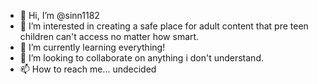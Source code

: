 - 👋 Hi, I’m @sinn1182
- 👀 I’m interested in creating a safe place for adult content that pre teen children can't access no matter how smart. 
- 🌱 I’m currently learning everything!
- 💞️ I’m looking to collaborate on anything i don't understand. 
- 📫 How to reach me... undecided

<!---
sinn1182/sinn1182 is a ✨ special ✨ repository because its `README.md` (this file) appears on your GitHub profile.
You can click the Preview link to take a look at your changes.
--->
